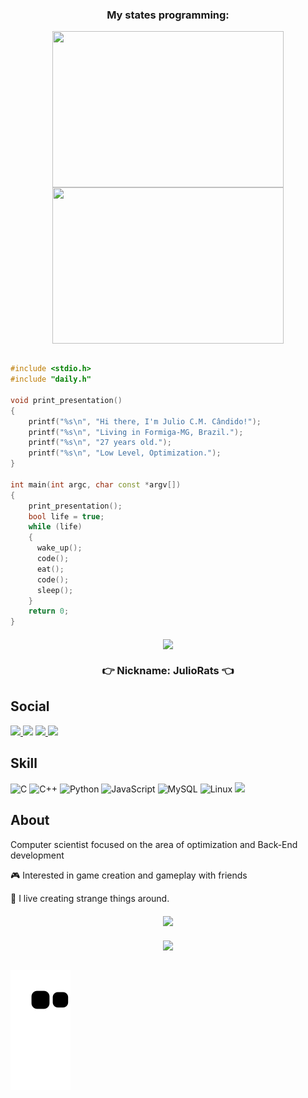 <div align="center">

### My states programming:

<img  align="MIDDLE" width="370" height="250" src="https://raw.githubusercontent.com/gist/lianperson/5f0f52604b03ad80c82db790c474993c/raw/88f20c9d749d756be63f22b09f3c4ac570bc5101/programming.gif"/>
<img  align="MIDDLE" width="370" height="250" src="https://www.icegif.com/wp-content/uploads/icegif-6438.gif"/>
</div>

<br>

<div>

```c++
#include <stdio.h>
#include "daily.h"

void print_presentation()
{
    printf("%s\n", "Hi there, I'm Julio C.M. Cândido!");
    printf("%s\n", "Living in Formiga-MG, Brazil.");
    printf("%s\n", "27 years old.");
    printf("%s\n", "Low Level, Optimization.");
}

int main(int argc, char const *argv[])
{
    print_presentation();
    bool life = true;
    while (life)
    {
      wake_up();
      code();
      eat();
      code();
      sleep();
    }
    return 0;
}
```
</div>

<div align="center">

  <img align="middle" src=
  "https://github-profile-summary-cards.vercel.app/api/cards/profile-details?username=Julio-Rats&theme=radical"/>

  ### 👉 Nickname: JulioRats 👈

</div>


## Social

  <a target='_blank' href="https://linkedin.com/in/ifmg-jcmc/">
        <img src="https://img.shields.io/badge/LinkedIn-0077B5?style=for-the-badge&logo=linkedin&logoColor=white">
  </a>
  <a href="https://twitch.tv/juliorats" target="_blank"><img src="https://img.shields.io/badge/Twitch-9146FF?style=for-the-badge&logo=twitch&logoColor=white" target="_blank"></a>
  <a target='_blank' href="https://instagram.com/juliocmcandido/">
    <img src="https://img.shields.io/badge/Instagram-E4405F?style=for-the-badge&logo=instagram&logoColor=white">
  </a>
  <a target='_blank' href="mailto:juliocesarifmg@gmail.com">
    <img src="https://img.shields.io/badge/Gmail-D14836?style=for-the-badge&logo=gmail&logoColor=white">
  </a>
  

## Skill

![C](https://img.shields.io/badge/C-00599C?style=for-the-badge&logo=c&logoColor=white)
![C++](https://img.shields.io/badge/C%2B%2B-00599C?style=for-the-badge&logo=c%2B%2B&logoColor=white)
![Python](https://img.shields.io/badge/python-%23323330.svg?style=for-the-badge&logo=python&logoColor=%23F7DF1E)
![JavaScript](https://img.shields.io/badge/JavaScript-F7DF1E?style=for-the-badge&logo=javascript&logoColor=black)
![MySQL](https://img.shields.io/badge/MySQL-00000F?style=for-the-badge&logo=mysql&logoColor=white)
![Linux](https://img.shields.io/badge/Linux-FCC624?style=for-the-badge&logo=linux&logoColor=black)
![](https://img.shields.io/badge/-Arduino-00979D?style=for-the-badge&logo=Arduino&logoColor=white)

## About

Computer scientist focused on the area of ​​optimization and Back-End development

🎮 Interested in game creation and gameplay with friends

🔭 I live creating strange things around.

<div align="center">

  <img align="middle" src="https://github-readme-stats.vercel.app/api?username=Julio-Rats&theme=radical"/>

</div>

<br>

<div align="center">

  <img align="middle" src="https://github-readme-stats.vercel.app/api/top-langs/?username=Julio-Rats&layout=compact&langs_count=8&theme=radical"/>

</div>

<br>

![Snake animation](https://github.com/Julio-Rats/Julio-Rats/blob/output/github-contribution-grid-snake.svg)
